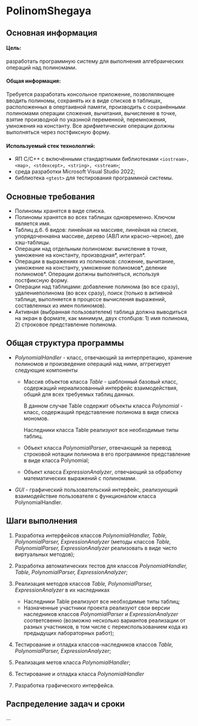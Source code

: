 # PolinomShegaya

## Основная информация
#### Цель: 
разработать программную систему для выполнения алгебраических операций над полиномами.

#### Общая информация: 
Требуется разработать консольное приложение, позволяляющее вводить полиномы, сохранять их в виде списков в таблицах, расположенных в опертаивной памяти, производить с сохранёнными полиномами операции сложения, вычитания, вычисление в точке, взятие производной по указнной переменной, перемножения, умножения на константу. Все арифметические операции должны выполняться через постфиксную форму.

#### Используемый стек технололгий: 
- ЯП C/C++ с включёнными стандартными библиотеками `<iostream>, <map>, <stdexcept>, <string>, <sstream>`;  
- среда разработки Microsoft Visual Studio 2022; 
- библиотека `<gtest>` для тестирования программной системы.

## Основные требования

* Полиномы хранятся в виде списка.
* Полиномы хранятся во всех таблицах одновременно. Ключом является имя.
* Таблиц д.б. 6 видов: линейная на массиве, линейная на списке, упорядоченнаяна массиве, дерево (АВЛ или красно-черное), две хэш-таблицы.
* Операции над отдельным полиномом: вычисление в точке, умножение на константу, производная*, интеграл*.
* Операции в выражениях из полиномов: сложение, вычитание, умножение на константу, умножение полиномов*, деление полиномов*. Операции должны выполняться, используя постфиксную форму.
* Операции над таблицами: добавление полинома (во все сразу), удалениеполинома (во всех сразу), поиск (только в активной таблице, выполняется в процессе вычисления выражений, составленных из имен полиномов).
* Активная (выбранная пользователем) таблица должна выводиться на экран в формате, как минимум, двух столбцов: 1) имя полинома, 2) строковое представление полинома.

## Общая структура программы

* *PolynomialHandler* - класс, отвечающий за интерпретацию, хранение полиномов и произведение операций над ними, аггрегирует следующие компоненты

	* Массив объектов класса *Table* - шаблонный базовый класс, содержащий нериализованный интерфейс взаимодействия, общий для всех требуемых таблиц данных. 

		В данном случае Table содержит объекты класса *Polynomial* - класс, содержащий представление полинома в виде списка мономов.

		Наследники класса Table реализуют все необходимые типы таблиц.


	* Объект класса *PolynomialParser*, отвечающий за перевод строковой нотации полинома в его программное представление в виде класса Polynomial;

	* Объект класса *ExpressionAnalyzer*, отвечающий за обработку математических выражений с полиномами.

* *GUI* - графический пользовательский интерфейс, реализующий взаимодействие пользователя с функционалом класса PolynomialHandler.

## Шаги выполнения

1) Разработка интерфейсов классов *PolynomialHandler, Table, PolynomialParser, ExpressionAnalyzer* (методы классов *Table, PolynomialParser, ExpressionAnalyzer* реализовать в виде чисто виртуальных методов);

2) Разработка автоматических тестов для классов *PolynomialHandler, Table, PolynomialParser, ExpressionAnalyzer*;

3) Реализация методов классов *Table, PolynomialParser, ExpressionAnalyzer* в их наследниках 
	* Наследники Table реализуют все необходимые типы таблиц;
	* Назначенные участники проекта реализуют свои версии наследников классов *PolynomialParser* и *ExpressionAnalyzer* соответсвенно (возможно несколько вариантов реализации от разных участников, в том числе с переиспользованием кода из предыдущих лабораторных работ);

4) Тестирование и отладка классов-наследников классов *Table, PolynomialParser, ExpressionAnalyzer*;

5) Реализация метов класса *PolynomialHandler*;

6) Тестирование и отладка класса *PolynomialHandler*

7) Разработка графического интерфейса.


## Распределение задач и сроки

...







